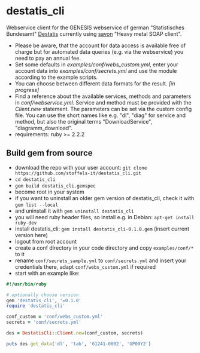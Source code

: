 # destatis_cli
Webservice client for the GENESIS webservice of german "Statistisches Bundesamt" [Destatis](https://www-genesis.destatis.de/genesis/online?Menu=Webservice) currently using [savon](https://github.com/savonrb/savon) "Heavy metal SOAP client".

* Please be aware, that the account for data access is available free of charge but for automated data queries (e.g. via the webservice) you need to pay an annual fee.
* Set some defaults in *examples/conf/webs_custom.yml*, enter your account data into *examples/conf/secrets.yml* and use the module according to the example scripts.
* You can choose between different data formats for the result. *[in progress]*
* Find a reference about the available services, methods and parameters in *conf/webservice.yml*. Service and method must be provided with the *Client.new* statement. The parameters can be set via the custom config file. You can use the short names like e.g. "dl", "diag" for service and method, but also the original terms "DownloadService", "diagramm_download".
* requirements: ruby >= 2.2.2

## Build gem from source

* download the repo with your user account: `git clone https://github.com/stoffels-it/destatis_cli.git`
* `cd destatis_cli`
* `gem build destatis_cli.gemspec`
* become root in your system
* if you want to uninstall an older gem version of destatis_cli, check it with `gem list --local`
* and uninstall it with `gem uninstall destatis_cli`
* you will need ruby header files, so install e.g. in Debian: `apt-get install ruby-dev`
* install destatis_cli: `gem install destatis_cli-0.1.0.gem` (insert current version here)
* logout from root account
* create a conf directory in your code directory and copy `examples/conf/*` to it
* rename `conf/secrets_sample.yml` to `conf/secrets.yml` and insert your credentials there, adapt `conf/webs_custom.yml` if required
* start with an example like:
```ruby
#!/usr/bin/ruby

# optionally choose version
gem 'destatis_cli', '=0.1.0'
require 'destatis_cli'

conf_custom = 'conf/webs_custom.yml'
secrets = 'conf/secrets.yml'

des = DestatisCli::Client.new(conf_custom, secrets)

puts des.get_data('dl', 'tab', '61241-0002', 'GP09Y2')
```
